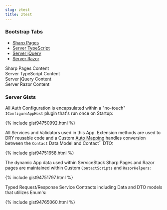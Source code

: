 ```yaml
---
slug: ztest
title: ztest
---
```


### Bootstrap Tabs

<ul class="nav nav-pills mb-3" id="pills-tab" role="tablist">
  <li class="nav-item">
    <a class="nav-link active" id="pills-server-sharp-tab" data-toggle="pill" href="#pills-server-sharp" role="tab" aria-controls="pills-server-sharp" aria-selected="true">
        Sharp Pages
    </a>
  </li>
  <li class="nav-item">
    <a class="nav-link" id="pills-server-ts-tab" data-toggle="pill" href="#pills-server-ts" role="tab" aria-controls="pills-server-ts" aria-selected="false">
        Server TypeScript
    </a>
  </li>
  <li class="nav-item">
    <a class="nav-link" id="pills-server-jquery-tab" data-toggle="pill" href="#pills-server-jquery" role="tab" aria-controls="pills-server-jquery" aria-selected="false">
        Server jQuery
    </a>
  </li>
  <li class="nav-item">
    <a class="nav-link active" id="pills-server-razor-tab" data-toggle="pill" href="#pills-server-razor" role="tab" aria-controls="pills-server-razor" aria-selected="true">
        Server Razor
    </a>
  </li>
</ul>
<div class="tab-content" id="pills-tabContent">
  <div class="tab-pane fade show active" id="pills-server-sharp" role="tabpanel" aria-labelledby="pills-server-sharp-tab">
        Sharp Pages Content
  </div>

  <div class="tab-pane fade" id="pills-server-ts" role="tabpanel" aria-labelledby="pills-server-ts-tab">
        Server TypeScript Content
  </div>

  <div class="tab-pane fade" id="pills-server-jquery" role="tabpanel" aria-labelledby="pills-server-jquery-tab">
        Server jQuery Content
  </div>

  <div class="tab-pane fade show active" id="pills-server-razor" role="tabpanel" aria-labelledby="pills-server-razor-tab">
        Server Razor Content
  </div>
</div>

### Server Gists

All Auth Configuration is encapsulated within a "no-touch" `IConfigureAppHost` plugin that's run once on Startup:

{% include gist94750992.html %}

All Services and Validators used in this App. Extension methods are used to DRY reusable code and a Custom
[Auto Mapping](/auto-mapping) handles conversion between the `Contact` Data Model and Contact`` DTO:

{% include gist94751658.html %}

The dynamic App data used within ServiceStack Sharp Pages and Razor pages are maintained within Custom `ContactScripts` and `RazorHelpers`:

{% include gist94751797.html %}

Typed Request/Response Service Contracts including Data and DTO models that utilizes Enum's:

{% include gist94765060.html %}

